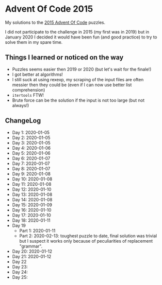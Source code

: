 # Advent Of Code 2015

My solutions to the [2015 Advent Of Code](https://adventofcode.com/2015) puzzles.

I did not participate to the challenge in 2015 (my first was in 2019) but in January 2020 I decided it would have been fun (and good practice) to try to solve them in my spare time.

## Things I learned or noticed on the way

* Puzzles seems easier then 2019 or 2020 (but let's wait for the finale!)
* I got better at algorithms!
* I still suck at using rexexp, my scraping of the input files are often messier then they could be (even if I can now use better list comprehension)
* `itertools` FTW!
* Brute force can be the solution if the input is not too large (but not always!)


## ChangeLog

* Day 1: 2020-01-05
* Day 2: 2020-01-05
* Day 3: 2020-01-05
* Day 4: 2020-01-06
* Day 5: 2020-01-06
* Day 6: 2020-01-07
* Day 7: 2020-01-07
* Day 8: 2020-01-07
* Day 9: 2020-01-08
* Day 10: 2020-01-08
* Day 11: 2020-01-08
* Day 12: 2020-01-10
* Day 13: 2020-01-08
* Day 14: 2020-01-08
* Day 15: 2020-01-09
* Day 16: 2020-01-10
* Day 17: 2020-01-10
* Day 18: 2020-01-11
* Day 19 
  * Part 1: 2020-01-11 
  * Part 2: 2020-02-13: toughest puzzle to date, final solution was trivial but I suspect it works only because of peculiarities of replacement "grammar".
* Day 20: 2020-01-12
* Day 21: 2020-01-12
* Day 22
* Day 23:
* Day 24:
* Day 25:

